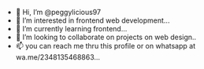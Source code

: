 - 👋 Hi, I’m @peggylicious97
- 👀 I’m interested in  frontend web development...
- 🌱 I’m currently learning frontend...
- 💞️ I’m looking to collaborate on projects on web design..
- 📫 you can reach me thru this profile or on whatsapp at wa.me/2348135468863...

<!---
peggylicious97/peggylicious97 is a ✨ special ✨ repository because its `README.md` (this file) appears on your GitHub profile.
You can click the Preview link to take a look at your changes.
--->
